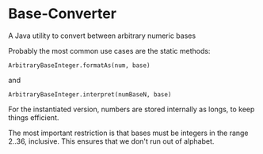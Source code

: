 Base-Converter
==============

A Java utility to convert between arbitrary numeric bases

Probably the most common use cases are the static methods:

    ArbitraryBaseInteger.formatAs(num, base)
    
and

    ArbitraryBaseInteger.interpret(numBaseN, base)
    
For the instantiated version, numbers are stored internally as longs, to keep things efficient.

The most important restriction is that bases must be integers in the range 2..36, inclusive. This ensures that we don't run out of alphabet.
